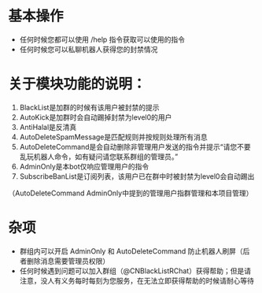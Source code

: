 # 基本操作
- 任何时候您都可以使用 /help 指令获取可以使用的指令
- 任何时候您可以私聊机器人获得您的封禁情况

# 关于模块功能的说明：
1. BlackList是加群的时候有该用户被封禁的提示
2. AutoKick是加群时会自动踢掉封禁为level0的用户
3. AntiHalal是反清真
4. AutoDeleteSpamMessage是匹配规则并按规则处理所有消息
5. AutoDeleteCommand是会自动删除非管理用户发送的指令并提示“请您不要乱玩机器人命令，如有疑问请您联系群组的管理员。”
6. AdminOnly是本bot仅响应管理用户的指令
7. SubscribeBanList是订阅列表，该用户已在群中时被封禁为level0会自动踢出

（AutoDeleteCommand AdminOnly中提到的管理用户指群管理和本项目管理）


# 杂项
- 群组内可以开启 AdminOnly 和 AutoDeleteCommand 防止机器人刷屏（后者删除消息需要管理员权限）
- 任何时候遇到问题可以加入群组（@CNBlackListRChat）获得帮助；但是请注意，没人有义务每时每刻为您服务，在无法立即获得帮助的时候请耐心等待
